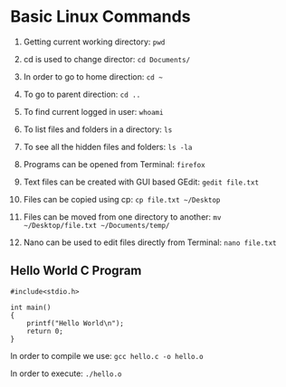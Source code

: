 
# Basic Linux Commands

1. Getting current working directory: `pwd`

2. cd is used to change director: `cd Documents/`

3. In order to go to home direction: `cd ~`

4. To go to parent direction: `cd ..`

5. To find current logged in user: `whoami`

6. To list files and folders in a directory: `ls`

7. To see all the hidden files and folders: `ls -la`

8. Programs can be opened from Terminal: `firefox`

9. Text files can be created with GUI based GEdit: `gedit file.txt`

10. Files can be copied using cp: `cp file.txt ~/Desktop`

11. Files can be moved from one directory to another: `mv ~/Desktop/file.txt ~/Documents/temp/`

12. Nano can be used to edit files directly from Terminal: `nano file.txt`

## Hello World C Program
```
#include<stdio.h>

int main()
{
	printf("Hello World\n");
	return 0;
}

```

In order to compile we use: `gcc hello.c -o hello.o`

In order to execute: `./hello.o`

